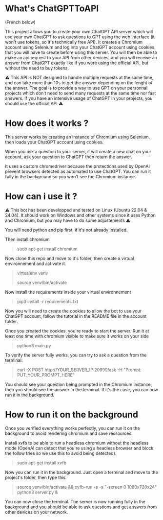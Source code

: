# What's ChatGPTToAPI

(French below)

This project allows you to create your own ChatGPT API server which will use your own ChatGPT to ask questions to GPT using the web interface (it won't use tokens, so it's technically free API). It creates a Chromium account using Selenium and log into your ChatGPT account using cookies that you will have to create before using this server. You will then be able to make an api request to your API from other devices, and you will receive an answer from ChatGPT exactly like if you were using the official API, but without the need to buy tokens.

⚠️ This API is NOT designed to handle multiple requests at the same time, and can take more than 10s to get the answer depending on the lenght of the answer. The goal is to provide a way to use GPT on your personnal projects which don't need to send many requests at the same time nor fast answers. If you have an intensive usage of ChatGPT in your projects, you should use the official API ⚠️

# How does it works ?

This server works by creating an instance of Chromium using Selenium, then loads your ChatGPT account using cookies. 

When you ask a question to your server, it will create a new chat on your account, ask your question to ChatGPT then return the answer.

It uses a custom chromedriver because the protections used by OpenAI prevent browsers detected as automated to use ChatGPT. You can run it fully in the background so you won't see the Chromium instance.

# How can i use it ?

⚠️ This bot has been developped and tested on Linux (Ubuntu 22.04 & 24.04). It should work on Windows and other systems since it uses Python and Chromium, but you may have to do some adjustements ⚠️

You will need python and pip first, if it's not already installed.

Then install chromium

> sudo apt-get install chromium

Now clone this repo and move to it's folder, then create a virtual environnement and activate it.

> virtualenv venv
>
> source venv/bin/activate

Now install the requirements inside your virtual environnement

> pip3 install -r requirements.txt

Now you will need to create the cookies to allow the bot to use your ChatGPT account, follow the tutorial in the README file in the account folder.

Once you created the cookies, you're ready to start the server. Run it at least one time with chromium visible to make sure it works on your side

> python3 main.py

To verify the server fully works, you can try to ask a question from the terminal:

> curl -X POST http://YOUR_SERVER_IP:20999/ask -H "Prompt: PUT_YOUR_PROMPT_HERE"

You should see your question being prompted in the Chromium instance, then you should see the answer in the terminal. If it's the case, you can now run it in the background.

# How to run it on the background

Once you verified everything works perfectly, you can run it on the background to avoid rendering chromium and save ressources.

Install xvfb to be able to run a headless chromium without the headless mode (OpenAI can detect that you're using a headless browser and block the follow tries so we use this to avoid being detected).

> sudo apt-get install xvfb

Now you can run it in the background. Just open a terminal and move to the project's folder, then type this.

> source venv/bin/activate && xvfb-run -a -s "-screen 0 1080x720x24" python3 server.py &

You can now close the terminal. The server is now running fully in the background and you should be able to ask questions and get answers from other devices on your network.

